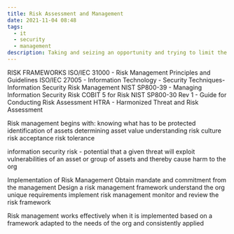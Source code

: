 ```yaml
---
title: Risk Assessment and Management
date: 2021-11-04 08:48
tags:
  - it
  - security
  - management
description: Taking and seizing an opportunity and trying to limit the loss.
---
```

RISK FRAMEWORKS
	ISO/IEC 31000 - Risk Management Principles and Guidelines
	ISO/IEC 27005 - Information Technology - Security Techniques- Information Security Risk Management
	NIST SP800-39 - Managing Information Security Risk
	COBIT 5 for Risk
	NIST SP800-30 Rev 1 - Guide for Conducting Risk Assessment
	HTRA - Harmonized Threat and Risk Assessment
	

Risk management begins with:
	knowing what has to be protected
		identification of assets
		determining asset value
	understanding risk culture
		risk acceptance
		risk tolerance
	
information security risk - potential that a given threat will exploit vulnerabilities of an asset or group of assets and thereby cause harm to the org

Implementation of Risk Management
	Obtain mandate and commitment from the management
	Design a risk management framework
		understand the org
		unique requirements
	implement risk management
	monitor and review the risk framework
	
Risk management works effectively when it is implemented based on a framework adapted to the needs of the org and consistently applied